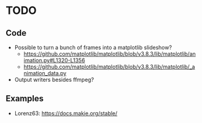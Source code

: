 # TODO

## Code

* Possible to turn a bunch of frames into a matplotlib slideshow?
  * https://github.com/matplotlib/matplotlib/blob/v3.8.3/lib/matplotlib/animation.py#L1320-L1356
  * https://github.com/matplotlib/matplotlib/blob/v3.8.3/lib/matplotlib/_animation_data.py
* Output writers besides ffmpeg?

## Examples

* Lorenz63: https://docs.makie.org/stable/